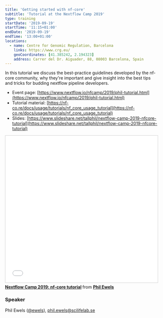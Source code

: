 ```yaml
---
title: 'Getting started with nf-core'
subtitle: 'Tutorial at the Nextflow Camp 2019'
type: training
startDate: '2019-09-19'
startTime: '11:15+01:00'
endDate: '2019-09-19'
endTime: '13:00+01:00'
locations:
  - name: Centre for Genomic Regulation, Barcelona
    links: https://www.crg.eu/
    geoCoordinates: [41.385242, 2.194323]
    address: Carrer del Dr. Aiguader, 88, 08003 Barcelona, Spain
---
```


In this tutorial we discuss the best-practice guidelines developed by the nf-core community,
why they're important and give insight into the best tips and tricks for budding nextflow pipeline developers.

- Event page: [https://www.nextflow.io/nfcamp/2019/phil-tutorial.html](https://www.nextflow.io/nfcamp/2019/phil-tutorial.html)
- Tutorial material: [https://nf-co.re/docs/usage/tutorials/nf_core_usage_tutorial](https://nf-co.re/docs/usage/tutorials/nf_core_usage_tutorial)
- Slides: [https://www.slideshare.net/tallphil/nextflow-camp-2019-nfcore-tutorial](https://www.slideshare.net/tallphil/nextflow-camp-2019-nfcore-tutorial)

<iframe src="//www.slideshare.net/slideshow/embed_code/key/I9HrOeNJx1if3D" width="595" height="485" frameborder="0" marginwidth="0" marginheight="0" scrolling="no" style="border:1px solid #CCC; border-width:1px; margin-bottom:5px; max-width: 100%;" allowfullscreen> </iframe> <div style="margin-bottom:5px"> <strong> <a href="//www.slideshare.net/tallphil/nextflow-camp-2019-nfcore-tutorial" title="Nextflow Camp 2019: nf-core tutorial" target="_blank">Nextflow Camp 2019: nf-core tutorial</a> </strong> from <strong><a href="https://www.slideshare.net/tallphil" target="_blank">Phil Ewels</a></strong> </div>

### Speaker

Phil Ewels ([@ewels](https://github.com/ewels)), [phil.ewels@scilifelab.se](mailto:phil.ewels@scilifelab.se)
